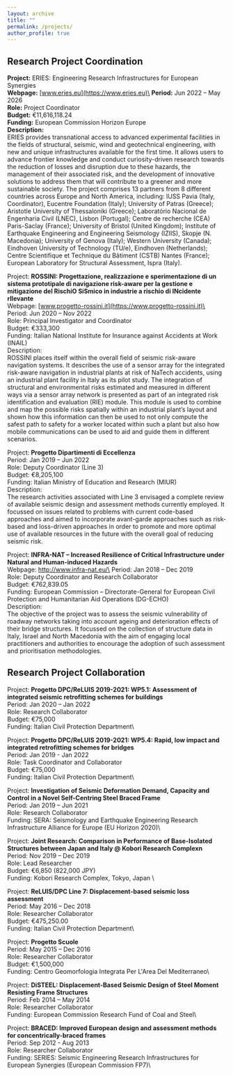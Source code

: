 ```yaml
---
layout: archive
title: ""
permalink: /projects/
author_profile: true
---
```


## Research Project Coordination
**Project:**	ERIES: Engineering Research Infrastructures for European Synergies\
**Webpage:** [www.eries.eu](https://www.eries.eu)\
**Period:** Jun 2022 – May 2026\
**Role:**	Project Coordinator\
**Budget:**	€11,616,118.24\
**Funding:**	European Commission Horizon Europe\
**Description:**\
  ERIES provides transnational access to advanced experimental facilities in the fields of structural, seismic, wind and geotechnical engineering, with new and unique infrastructures available for the first time. It allows users to advance frontier knowledge and conduct curiosity-driven research towards the reduction of losses and disruption due to these hazards, the management of their associated risk, and the development of innovative solutions to address them that will contribute to a greener and more sustainable society. The project comprises 13 partners from 8 different countries across Europe and North America, including: IUSS Pavia (Italy, Coordinator), Eucentre Foundation (Italy); University of Patras (Greece); Aristotle University of Thessaloniki (Greece); Laboratório Nacional de Engenharia Civil (LNEC), Lisbon (Portugal); Centre de recherche (CEA) Paris-Saclay (France); University of Bristol (United Kingdom); Institute of Earthquake Engineering and Engineering Seismology (IZIIS), Skopje (N. Macedonia); University of Genova (Italy); Western University (Canada); Eindhoven University of Technology (TU/e), Eindhoven (Netherlands); Centre Scientifique et Technique du Bâtiment (CSTB) Nantes (France); European Laboratory for Structural Assessment, Ispra (Italy).

Project:	**ROSSINI: Progettazione, realizzazione e sperimentazione di un sistema prototipale di navigazione risk-aware per la gestione e mitigazione del RischiO SiSmico in industrie a rischio di INcidente rIlevante**\
Webpage: [www.progetto-rossini.it](https://www.progetto-rossini.it)\
Period: Jun 2020 – Nov 2022\
Role:	Principal Investigator and Coordinator\
Budget:	€333,300\
Funding:	Italian National Institute for Insurance against Accidents at Work (INAIL)\
Description:\
  ROSSINI places itself within the overall field of seismic risk-aware navigation systems. It describes the use of a sensor array for the integrated risk-aware navigation in industrial plants at risk of NaTech accidents, using an industrial plant facility in Italy as its pilot study. The integration of structural and environmental risks estimated and measured in different ways via a sensor array network is presented as part of an integrated risk identification and evaluation (RIE) module. This module is used to combine and map the possible risks spatially within an industrial plant’s layout and shown how this information can then be used to not only compute the safest path to safety for a worker located within such a plant but also how mobile communications can be used to aid and guide them in different scenarios.

Project:	**Progetto Dipartimenti di Eccellenza**\
Period: Jan 2019 – Jun 2022\
Role:	Deputy Coordinator (Line 3)\
Budget:	€8,205,100\
Funding:	Italian Ministry of Education and Research (MIUR)\
Description:\
  The research activities associated with Line 3 envisaged a complete review of available seismic design and assessment methods currently employed. It focussed on issues related to problems with current code-based approaches and aimed to incorporate avant-garde approaches such as risk-based and loss-driven approaches in order to promote and more optimal use of available resources in the future with the overall goal of reducing seismic risk.

Project:	**INFRA-NAT – Increased Resilience of Critical Infrastructure under Natural and Human-induced Hazards**\
Webpage: http://www.infra-nat.eu/\
Period: Jan 2018 – Dec 2019\
Role:	Deputy Coordinator and Research Collaborator\
Budget:	€762,839.05\
Funding:	European Commission – Directorate-General for European Civil Protection and Humanitarian Aid Operations (DG-ECHO)\
Description:\
  The objective of the project was to assess the seismic vulnerability of roadway networks taking into account ageing and deterioration effects of their bridge structures. It focussed on the collection of structure data in Italy, Israel and North Macedonia with the aim of engaging local practitioners and authorities to encourage the adoption of such assessment and prioritisation methodologies.


## Research Project Collaboration
Project:	**Progetto DPC/ReLUIS 2019-2021: WP5.1: Assessment of integrated seismic retrofitting schemes for buildings**\
Period: Jan 2020 – Jan 2022\
Role:	Research Collaborator\
Budget:	€75,000\
Funding:	Italian Civil Protection Department\

Project:	**Progetto DPC/ReLUIS 2019-2021: WP5.4: Rapid, low impact and integrated retrofitting schemes for bridges**\
Period: Jan 2019 -  Jan 2022\
Role:	Task Coordinator and Collaborator\
Budget:	€75,000\
Funding:	Italian Civil Protection Department\

Project: **Investigation of Seismic Deformation Demand, Capacity and Control in a Novel Self-Centring Steel Braced Frame**\
Period: Jan 2019 – Jun 2021\
Role:	Research Collaborator\
Funding:	SERA:  Seismology and Earthquake Engineering Research Infrastructure Alliance for Europe (EU Horizon 2020)\

Project:	**Joint Research:  Comparison in Performance of Base-Isolated Structures between Japan and Italy @ Kobori Research Complexn**\
Period: Nov 2019 – Dec 2019\
Role:	Lead Researcher\
Budget:	€6,850 (822,000 JPY)\
Funding:	Kobori Research Complex, Tokyo, Japan \

Project:	**ReLUIS/DPC Line 7: Displacement-based seismic loss assessment**\
Period: May 2016 – Dec 2018\
Role:	Researcher Collaborator\
Budget:	€475,250.00\
Funding:	Italian Civil Protection Department\

Project:	**Progetto Scuole**\
Period: May 2015 – Dec 2016\
Role:	Researcher Collaborator\
Budget:	€1,500,000\
Funding:	Centro Geomorfologia Integrata Per L'Area Del Mediterraneo\

Project:	**DiSTEEL: Displacement-Based Seismic Design of Steel Moment Resisting Frame Structures**\
Period: Feb 2014 – May 2014\
Role:	Researcher Collaborator\
Funding:	European Commission Research Fund of Coal and Steel\

Project:	**BRACED: Improved European design and assessment methods for concentrically-braced frames**\
Period: Sep 2012 - Aug 2013\
Role:	Researcher Collaborator\
Funding:	SERIES: Seismic Engineering Research Infrastructures for European Synergies (European Commission FP7)\
